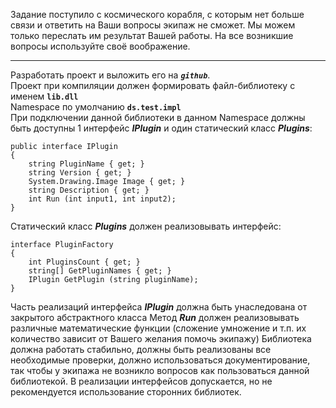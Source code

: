 ﻿Задание поступило с космического корабля, с которым нет больше связи и ответить на Ваши вопросы экипаж не сможет. Мы можем только переслать им результат Вашей работы. На все возникшие вопросы используйте своё воображение. 

---
 
Разработать проект и выложить его на ***`github`***.  
Проект при компиляции должен формировать файл-библиотеку с именем **`lib.dll`**  
Namespace по умолчанию **`ds.test.impl`**  
При подключении данной библиотеки в данном Namespace должны быть доступны 1 интерфейс ***IPlugin*** и один статический класс ***Plugins***: 
   
    public interface IPlugin 
    { 
        string PluginName { get; } 
        string Version { get; } 
        System.Drawing.Image Image { get; }
        string Description { get; }
        int Run (int input1, int input2);
    } 
 
Статический класс ***Plugins*** должен реализовывать интерфейс: 
 
    interface PluginFactory 
    { 
        int PluginsCount { get; } 
        string[] GetPluginNames { get; }             
        IPlugin GetPlugin (string pluginName);
    } 
 
Часть реализаций интерфейса ***IPlugin*** должна быть унаследована от закрытого абстрактного класса 
Метод ***Run*** должен реализовывать различные математические функции (сложение умножение и т.п. их количество зависит от Вашего желания помочь экипажу) 
Библиотека должна работать стабильно, должны быть реализованы все необходимые проверки, должно использоваться документирование, так чтобы у экипажа не возникло вопросов как пользоваться данной библиотекой. 
В реализации интерфейсов допускается, но не рекомендуется использование сторонних библиотек. 
 
 

